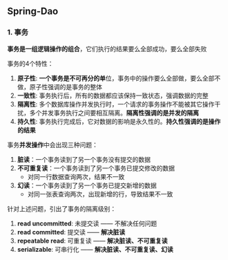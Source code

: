 ## Spring-Dao

### 1. 事务
**事务是一组逻辑操作的组合**，它们执行的结果要么全部成功，要么全部失败

事务的4个特性：
1. **原子性**: **一个事务是不可再分的单**位，事务中的操作要么全部做，要么全部不做，原子性强调的是事务的整体
2. **一致性**: 事务执行后，所有的数据都应该保持一致状态，强调数据的完整
3. **隔离性**: 多个数据库操作并发执行时，一个请求的事务操作不能被其它操作干扰，多个并发事务执行之间要相互隔离。**隔离性强调的是并发的隔离**
4. **持久性**: 事务执行完成后，它对数据的影响是永久性的。**持久性强调的是操作的结果**

事务**并发操作**中会出现三种问题：
1. **脏读**：一个事务读到了另一个事务没有提交的数据
2. **不可重复读**：一个事务读到了另一个事务已提交修改的数据
   - 对同一行数据查询两次，结果不一致
3. **幻读**：一个事务读到了另一个事务已提交新增的数据
   - 对同一张表查询两次，出现新增的行，导致结果不一致

针对上述问题，引出了事务的隔离级别：
1. **read uncommitted**: 未提交读 —— 不解决任何问题
2. **read committed**: 提交读 —— **解决脏读**
3. **repeatable read**: 可重复读 —— **解决脏读、不可重复读**
4. **serializable**: 可串行化 —— **解决脏读、不可重复读、幻读**
